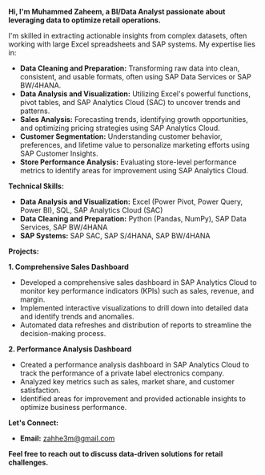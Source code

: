 **Hi, I'm Muhammed Zaheem, a BI/Data Analyst passionate about leveraging data to optimize retail operations.**

I'm skilled in extracting actionable insights from complex datasets, often working with large Excel spreadsheets and SAP systems. My expertise lies in:

* **Data Cleaning and Preparation:** Transforming raw data into clean, consistent, and usable formats, often using SAP Data Services or SAP BW/4HANA.
* **Data Analysis and Visualization:** Utilizing Excel's powerful functions, pivot tables, and SAP Analytics Cloud (SAC) to uncover trends and patterns.
* **Sales Analysis:** Forecasting trends, identifying growth opportunities, and optimizing pricing strategies using SAP Analytics Cloud.
* **Customer Segmentation:** Understanding customer behavior, preferences, and lifetime value to personalize marketing efforts using SAP Customer Insights.
* **Store Performance Analysis:** Evaluating store-level performance metrics to identify areas for improvement using SAP Analytics Cloud.

**Technical Skills:**
* **Data Analysis and Visualization:** Excel (Power Pivot, Power Query, Power BI), SQL, SAP Analytics Cloud (SAC)
* **Data Cleaning and Preparation:** Python (Pandas, NumPy), SAP Data Services, SAP BW/4HANA
* **SAP Systems:** SAP SAC, SAP S/4HANA, SAP BW/4HANA

**Projects:**

**1. Comprehensive Sales Dashboard**
   * Developed a comprehensive sales dashboard in SAP Analytics Cloud to monitor key performance indicators (KPIs) such as sales, revenue, and margin.
   * Implemented interactive visualizations to drill down into detailed data and identify trends and anomalies.
   * Automated data refreshes and distribution of reports to streamline the decision-making process.

**2. Performance Analysis Dashboard**
   * Created a performance analysis dashboard in SAP Analytics Cloud to track the performance of a private label electronics company.
   * Analyzed key metrics such as sales, market share, and customer satisfaction.
   * Identified areas for improvement and provided actionable insights to optimize business performance.

**Let's Connect:**
* **Email:** zahhe3m@gmail.com

**Feel free to reach out to discuss data-driven solutions for retail challenges.**
